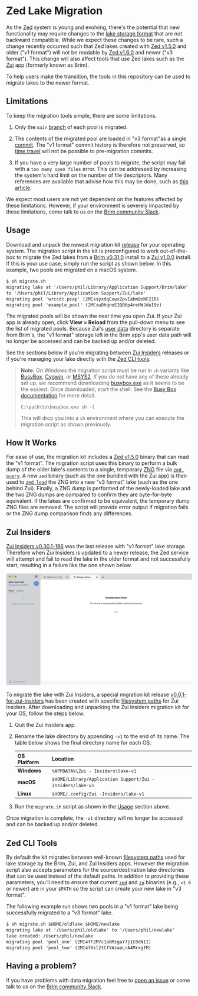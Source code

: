 # Zed Lake Migration

As the [Zed](https://zed.brimdata.io/) system is young and evolving, there's
the potential that new functionality may require changes to the
[lake storage format](https://zed.brimdata.io/docs/next/lake/format) that are
not backward compatible. While we expect these changes to be rare, such a
change recently occurred such that Zed lakes created with
[Zed v1.5.0](https://github.com/brimdata/zed/releases/tag/v1.5.0) and older
("v1 format") will not be readable by [Zed v1.6.0](https://github.com/brimdata/zed/releases/tag/v1.6.0)
and newer ("v3 format"). This change will also affect tools that use Zed lakes
such as the [Zui](https://zui.brimdata.io/) app (formerly known as Brim).

To help users make the transition, the tools in this repository can be used to
migrate lakes to the newer format.

## Limitations

To keep the migration tools simple, there are some limitations.

1. Only the `main` [branch](https://zed.brimdata.io/docs/commands/zed#22-branch)
of each pool is migrated.

2. The contents of the migrated pool are loaded in "v3 format"as a single
[commit](https://zed.brimdata.io/docs/commands/zed#141-commit-objects). The
"v1 format" commit history is therefore not preserved, so
[time travel](https://zed.brimdata.io/docs/commands/zed#15-time-travel)
will not be possible to pre-migration commits.

3. If you have a very large number of pools to migrate, the script may fail
with a `too many open files` error. This can be addressed by increasing the
system's hard limit on the number of file descriptors. Many references are
available that advise how this may be done, such as
[this article](https://docs.oracle.com/cd/E93962_01/bigData.Doc/install_onPrem/src/tins_postinstall_file_descriptors.html).

We expect most users are not yet dependent on the features affected by these
limitations. However, if your environment is severely impacted by these
limitations, come talk to us on the
[Brim community Slack](https://www.brimdata.io/join-slack/).

## Usage

Download and unpack the newest migration kit
[release](https://github.com/brimdata/zed-lake-migration/releases)
for your operating system. The migration script in the kit is preconfigured
to work out-of-the-box to migrate the Zed lakes from a
[Brim v0.31.0](https://github.com/brimdata/brim/releases/tag/v0.31.0)
install to a [Zui v1.0.0](https://github.com/brimdata/zui/releases/tag/v1.0.0)
install. If this is your use case, simply run the script as shown below. In
this example, two pools are migrated on a macOS system.

```
$ sh migrate.sh 
migrating lake at '/Users/phil/Library/Application Support/Brim/lake' to '/Users/phil/Library/Application Support/Zui/lake'
migrating pool 'wrccdc.pcap' (2MCssyxdqCxwx2pvIabmQoNF21R)
migrating pool 'example_pool' (2MCsuDhqnoE2QB6p4reHWJdaI9z)
```

The migrated pools will be shown the next time you open Zui. If your Zui app is
already open, click **View > Reload** from the pull-down menu to see the
list of migrated pools. Because Zui's [user data](https://zui.brimdata.io/docs/support/Filesystem-Paths#user-data)
directory is separate from Brim's, the "v1 format"  storage left in the Brim
app's user data path will no longer be accessed and can be backed up and/or
deleted.

See the sections below if you're migrating between [Zui Insiders](#zui-insiders)
releases or if you're managing your lake directly with the
[Zed CLI tools](#zed-cli-tools).

> **Note:** On Windows the migration script must be run in `sh` variants like
> [BusyBox](https://busybox.net/), [Cygwin](https://www.cygwin.com/), or
> [MSYS2](https://www.msys2.org/). If you do not have any of these already set
> up, we recommend downloading
> [busybox.exe](https://frippery.org/files/busybox/busybox.exe)
> as it seems to be the easiest. Once downloaded, start the shell. See the
> [Busy Box documentation](https://frippery.org/busybox/) for more detail.
>
> ```
> C:\path\to\busybox.exe sh -l
> ```
> 
> This will drop you into a `sh` environment where you can execute the
> migration script as shown previously.

## How It Works

For ease of use, the migration kit includes a
[Zed v1.5.0](https://github.com/brimdata/zed/releases/tag/v1.5.0) binary
that can read the "v1 format". The migration script uses this binary to perform
a bulk dump of the older lake's contents to a single, temporary
[ZNG](https://zed.brimdata.io/docs/formats/zng) file via
[`zed query`](https://zed.brimdata.io/docs/commands/zed#211-query).
A new `zed` binary (such as the one bundled with the Zui app) is then used to
[`zed load`](https://zed.brimdata.io/docs/commands/zed#28-load) the ZNG into
a new "v3 format" lake (such as the one behind Zui). Finally, a ZNG dump is
performed of the newly-loaded lake and the two ZNG dumps are compared to
confirm they are byte-for-byte equivalent. If the lakes are confirmed to be
equivalent, the temporary dump ZNG files are removed. The script will provide
error output if migration fails or the ZNG dump comparison finds any
differences.

## Zui Insiders

[Zui Insiders v0.30.1-196](https://github.com/brimdata/zui-insiders/releases/tag/v0.30.1-196)
was the last release with "v1 format" lake storage. Therefore when
Zui Insiders is updated to a newer release, the Zed service will attempt and
fail to read the lake in the older format and not successfully start, resulting
in a failure like the one shown below.

![Zed service failure](zed-serve-failure.png)

To migrate the lake with Zui Insiders, a special migration kit release
[v0.0.1-for-zui-insiders](https://github.com/brimdata/zed-lake-migration/releases/tag/v0.0.1-for-zui-insiders)
has been created with specific [filesystem paths](https://zui.brimdata.io/docs/support/Filesystem-Paths)
for Zui Insiders. After downloading and unpacking the Zui Insiders migration
kit for your OS, follow the steps below.

1. Quit the Zui Insiders app.

2. Rename the lake directory by appending `-v1` to the end of its name. The
table below shows the final directory name for each OS.

   |**OS Platform**|**Location**                                                |
   |---------------|------------------------------------------------------------|
   | **Windows**   | `%APPDATA%\Zui - Insiders\lake-v1`                         |
   | **macOS**     | `$HOME/Library/Application Support/Zui - Insiders/lake-v1` |
   | **Linux**     | `$HOME/.config/Zui -Insiders/lake-v1`                      |

3. Run the `migrate.sh` script as shown in the [Usage](#usage) section above.

Once migration is complete, the `-v1` directory will no longer be accessed and
can be backed up and/or deleted.

## Zed CLI Tools

By default the kit migrates between well-known
[filesystem paths](https://zui.brimdata.io/docs/support/Filesystem-Paths)
used for lake storage by the Brim, Zui, and Zui Insiders apps. However the
migration script also accepts parameters for the source/destination lake
directories that can be used instead of the default paths. In addition
to providing these parameters, you'll need to ensure that current [`zed`](https://zed.brimdata.io/docs/commands/zed) and
[`zq`](https://zed.brimdata.io/docs/commands/zq) binaries (e.g., `v1.6` or newer)
are in your `$PATH` so the script can create your new lake in "v3 format".

The following example run shows two pools in a "v1 format" lake being
successfully migrated to a "v3 format" lake.

```
$ sh migrate.sh $HOME/oldlake $HOME/newlake
migrating lake at '/Users/phil/oldlake' to '/Users/phil/newlake'
lake created: /Users/phil/newlake
migrating pool 'pool_one' (2MI4fF2M7c1a6MzgaY7j1C0dN1I)
migrating pool 'pool_two' (2MI4fXsl2tCfYAzaaLrA4MrxgfM)
```

## Having a problem?

If you have problems with data migration feel free to
[open an issue](https://github.com/brimdata/zed-lake-migration/issues/new) or
come talk to us on the
[Brim community Slack](https://www.brimdata.io/join-slack/).

